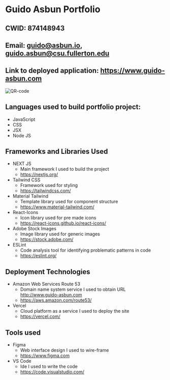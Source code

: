 # Guido Asbun Portfolio

## CWID: 874148943

## Email: guido@asbun.io, guido.asbun@csu.fullerton.edu

## Link to deployed application: https://www.guido-asbun.com

![QR-code](images/qrcode.png)

## Languages used to build portfolio project:

- JavaScript
- CSS
- JSX
- Node JS

## Frameworks and Libraries Used

- NEXT JS
  - Main framework I used to build the project
  - https://nextjs.org/
- Tailwind CSS
  - Framework used for styling
  - https://tailwindcss.com/
- Material Tailwind
  - Template library used for component structure
  - https://www.material-tailwind.com/
- React-Icons
  - Icon library used for pre made icons
  - https://react-icons.github.io/react-icons/
- Adobe Stock Images
  - Image library used for generic images
  - https://stock.adobe.com/
- ESLint
  - Code analysis tool for identifying problematic patterns in code
  - https://eslint.org/

## Deployment Technologies

- Amazon Web Services Route 53
  - Domain name system service I used to obtain URL http://www.guido-asbun.com
  - https://aws.amazon.com/route53/
- Vercel
  - Cloud platform as a service I used to deploy the site
  - https://vercel.com/

## Tools used

- Figma
  - Web interface design I used to wire-frame
  - https://www.figma.com
- VS Code
  - Ide I used to write the code
  - https://code.visualstudio.com/

